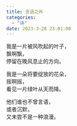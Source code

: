 ```yaml
---
title: 言语之外
categories:
  - "诗"
date: 2023-3-28 23:01:00
---
```


我是一片被风吹起的叶子，<br>
飘啊飘，<br>
停留在晚风息止的方向。<br>

我是一朵将要绽放的花朵，<br>
摇啊摇，<br>
看见一片绿叶从天而降。<br>

他们谁也不曾言语，<br>
或者沉默，<br>
又未尝不是一种浪漫。<br>